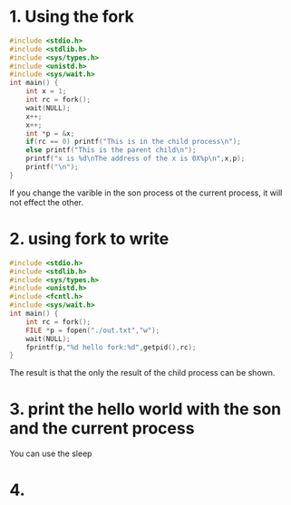 # 1. Using the fork 
```c
#include <stdio.h>
#include <stdlib.h>
#include <sys/types.h>
#include <unistd.h>
#include <sys/wait.h>
int main() {
    int x = 1;
    int rc = fork();
    wait(NULL);
    x++;
    x++;
    int *p = &x;
    if(rc == 0) printf("This is in the child process\n");
    else printf("This is the parent child\n");
    printf("x is %d\nThe address of the x is 0X%p\n",x,p);
    printf("\n");
}
```
If you change the varible in the son process ot the current process, it will not effect the other. 


# 2. using fork to write
```c
#include <stdio.h>
#include <stdlib.h>
#include <sys/types.h>
#include <unistd.h>
#include <fcntl.h>
#include <sys/wait.h>
int main() {
    int rc = fork();
    FILE *p = fopen("./out.txt","w");
    wait(NULL);
    fprintf(p,"%d hello fork:%d",getpid(),rc);
}
```
The result is that the only the result of the child process can be shown. 

# 3. print the hello world with the son and the current process 
You can use the sleep

# 4. 
